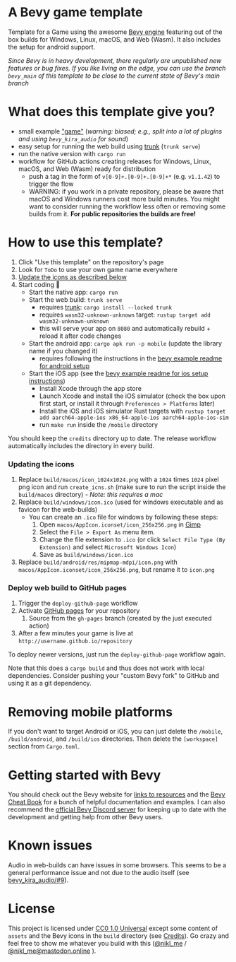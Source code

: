 # A Bevy game template

Template for a Game using the awesome [Bevy engine][bevy] featuring out of the box builds for Windows, Linux, macOS, and Web (Wasm). It also includes the setup for android support.

_Since Bevy is in heavy development, there regularly are unpublished new features or bug fixes. If you like living on the edge, you can use the branch `bevy_main` of this template to be close to the current state of Bevy's main branch_

# What does this template give you?

- small example ["game"](https://niklasei.github.io/bevy_game_template/) (_warning: biased; e.g., split into a lot of plugins and using `bevy_kira_audio` for sound_)
- easy setup for running the web build using [trunk] (`trunk serve`)
- run the native version with `cargo run`
- workflow for GitHub actions creating releases for Windows, Linux, macOS, and Web (Wasm) ready for distribution
  - push a tag in the form of `v[0-9]+.[0-9]+.[0-9]+*` (e.g. `v1.1.42`) to trigger the flow
  - WARNING: if you work in a private repository, please be aware that macOS and Windows runners cost more build minutes. You might want to consider running the workflow less often or removing some builds from it. **For public repositories the builds are free!**

# How to use this template?

1.  Click "Use this template" on the repository's page
2.  Look for `ToDo` to use your own game name everywhere
3.  [Update the icons as described below](#updating-the-icons)
4.  Start coding :tada:
    - Start the native app: `cargo run`
    - Start the web build: `trunk serve`
      - requires [trunk]: `cargo install --locked trunk`
      - requires `wasm32-unknown-unknown` target: `rustup target add wasm32-unknown-unknown`
      - this will serve your app on `8080` and automatically rebuild + reload it after code changes
    - Start the android app: `cargo apk run -p mobile` (update the library name if you changed it)
      - requires following the instructions in the [bevy example readme for android setup][android-instructions]
    - Start the iOS app (see the [bevy example readme for ios setup instructions][ios-instructions])
      - Install Xcode through the app store
      - Launch Xcode and install the iOS simulator (check the box upon first start, or install it through `Preferences > Platforms` later)
      - Install the iOS and iOS simulator Rust targets with `rustup target add aarch64-apple-ios x86_64-apple-ios aarch64-apple-ios-sim`
      - run `make run` inside the `/mobile` directory

You should keep the `credits` directory up to date. The release workflow automatically includes the directory in every build.

### Updating the icons

1.  Replace `build/macos/icon_1024x1024.png` with a `1024` times `1024` pixel png icon and run `create_icns.sh` (make sure to run the script inside the `build/macos` directory) - _Note: this requires a mac_
2.  Replace `build/windows/icon.ico` (used for windows executable and as favicon for the web-builds)
    - You can create an `.ico` file for windows by following these steps:
      1.  Open `macos/AppIcon.iconset/icon_256x256.png` in [Gimp](https://www.gimp.org/downloads/)
      2.  Select the `File > Export As` menu item.
      3.  Change the file extension to `.ico` (or click `Select File Type (By Extension)` and select `Microsoft Windows Icon`)
      4.  Save as `build/windows/icon.ico`
3.  Replace `build/android/res/mipmap-mdpi/icon.png` with `macos/AppIcon.iconset/icon_256x256.png`, but rename it to `icon.png`

### Deploy web build to GitHub pages

1.  Trigger the `deploy-github-page` workflow
2.  Activate [GitHub pages](https://pages.github.com/) for your repository
    1.  Source from the `gh-pages` branch (created by the just executed action)
3.  After a few minutes your game is live at `http://username.github.io/repository`

To deploy newer versions, just run the `deploy-github-page` workflow again.

Note that this does a `cargo build` and thus does not work with local dependencies. Consider pushing your "custom Bevy fork" to GitHub and using it as a git dependency.

# Removing mobile platforms

If you don't want to target Android or iOS, you can just delete the `/mobile`, `/build/android`, and `/build/ios` directories.
Then delete the `[workspace]` section from `Cargo.toml`.

# Getting started with Bevy

You should check out the Bevy website for [links to resources][bevy-learn] and the [Bevy Cheat Book] for a bunch of helpful documentation and examples. I can also recommend the [official Bevy Discord server][bevy-discord] for keeping up to date with the development and getting help from other Bevy users.

# Known issues

Audio in web-builds can have issues in some browsers. This seems to be a general performance issue and not due to the audio itself (see [bevy_kira_audio/#9][firefox-sound-issue]).

# License

This project is licensed under [CC0 1.0 Universal](LICENSE) except some content of `assets` and the Bevy icons in the `build` directory (see [Credits](credits/CREDITS.md)). Go crazy and feel free to show me whatever you build with this ([@nikl_me][nikl-twitter] / [@nikl_me@mastodon.online][nikl-mastodon] ).

[bevy]: https://bevyengine.org/
[bevy-learn]: https://bevyengine.org/learn/
[bevy-discord]: https://discord.gg/bevy
[nikl-twitter]: https://twitter.com/nikl_me
[nikl-mastodon]: https://mastodon.online/@nikl_me
[firefox-sound-issue]: https://github.com/NiklasEi/bevy_kira_audio/issues/9
[Bevy Cheat Book]: https://bevy-cheatbook.github.io/introduction.html
[`wasm-server-runner`]: https://github.com/jakobhellermann/wasm-server-runner
[trunk]: https://trunkrs.dev/
[android-instructions]: https://github.com/bevyengine/bevy/blob/latest/examples/README.md#setup
[ios-instructions]: https://github.com/bevyengine/bevy/blob/latest/examples/README.md#setup-1

